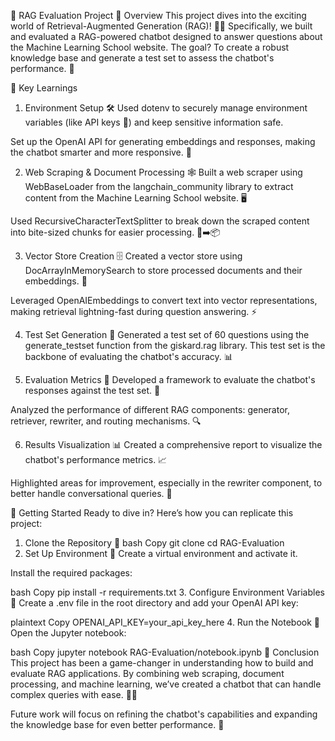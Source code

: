 🚀 RAG Evaluation Project
🌟 Overview
This project dives into the exciting world of Retrieval-Augmented Generation (RAG)! 🧠✨ Specifically, we built and evaluated a RAG-powered chatbot designed to answer questions about the Machine Learning School website. The goal? To create a robust knowledge base and generate a test set to assess the chatbot's performance. 🎯

🧠 Key Learnings
1. Environment Setup 🛠️
Used dotenv to securely manage environment variables (like API keys 🔑) and keep sensitive information safe.

Set up the OpenAI API for generating embeddings and responses, making the chatbot smarter and more responsive. 🤖

2. Web Scraping & Document Processing 🕸️
Built a web scraper using WebBaseLoader from the langchain_community library to extract content from the Machine Learning School website. 🖥️

Used RecursiveCharacterTextSplitter to break down the scraped content into bite-sized chunks for easier processing. 📄➡️📦

3. Vector Store Creation 🗄️
Created a vector store using DocArrayInMemorySearch to store processed documents and their embeddings. 🧩

Leveraged OpenAIEmbeddings to convert text into vector representations, making retrieval lightning-fast during question answering. ⚡

4. Test Set Generation 🧪
Generated a test set of 60 questions using the generate_testset function from the giskard.rag library. This test set is the backbone of evaluating the chatbot's accuracy. 📊

5. Evaluation Metrics 📏
Developed a framework to evaluate the chatbot's responses against the test set. 🧐

Analyzed the performance of different RAG components: generator, retriever, rewriter, and routing mechanisms. 🔍

6. Results Visualization 📊
Created a comprehensive report to visualize the chatbot's performance metrics. 📈

Highlighted areas for improvement, especially in the rewriter component, to better handle conversational queries. 💬

🚀 Getting Started
Ready to dive in? Here’s how you can replicate this project:

1. Clone the Repository 📂
bash
Copy
git clone <repository-url>
cd RAG-Evaluation
2. Set Up Environment 🌱
Create a virtual environment and activate it.

Install the required packages:

bash
Copy
pip install -r requirements.txt
3. Configure Environment Variables 🔐
Create a .env file in the root directory and add your OpenAI API key:

plaintext
Copy
OPENAI_API_KEY=your_api_key_here
4. Run the Notebook 📓
Open the Jupyter notebook:

bash
Copy
jupyter notebook RAG-Evaluation/notebook.ipynb
🎯 Conclusion
This project has been a game-changer in understanding how to build and evaluate RAG applications. By combining web scraping, document processing, and machine learning, we’ve created a chatbot that can handle complex queries with ease. 🧠💡

Future work will focus on refining the chatbot's capabilities and expanding the knowledge base for even better performance. 🚀







